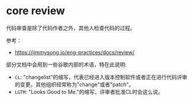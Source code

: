 # core review

代码审查是除了代码作者之外，其他人检查代码的过程。

参考：

- https://jimmysong.io/eng-practices/docs/review/

部分文档中会用到一些谷歌内部的术语，特在此说明:

- `CL`: "changelist"的缩写，代表已经进入版本控制软件或者正在进行代码评审的变更。其他组织经常称为"change"或者"patch"。
- `LGTM`: "Looks Good to Me."的缩写，评审者批准CL时会这么说。
